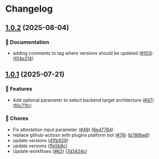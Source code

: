 # Changelog

## [1.0.2](https://github.com/grafana/plugin-actions/compare/build-plugin/v1.0.1...build-plugin/v1.0.2) (2025-08-04)


### 📝 Documentation

* adding comments to tag where versions should be updated ([#103](https://github.com/grafana/plugin-actions/issues/103)) ([f04e214](https://github.com/grafana/plugin-actions/commit/f04e21488739016924156a57530ff8cb99041232))

## [1.0.1](https://github.com/grafana/plugin-actions/compare/build-plugin/v1.0.0...build-plugin/v1.0.1) (2025-07-21)


### 🎉 Features

* Add optional parameter to select backend target architecture ([#47](https://github.com/grafana/plugin-actions/issues/47)) ([f0c71fc](https://github.com/grafana/plugin-actions/commit/f0c71fc48643b767aad70487563d57b076d2525a))


### 🔧 Chores

* Fix attestation input parameter ([#49](https://github.com/grafana/plugin-actions/issues/49)) ([6ed7784](https://github.com/grafana/plugin-actions/commit/6ed7784fb5553c1df1d8e027b625b3faaf338bde))
* replace github-actiosn with plugins platform bot ([#76](https://github.com/grafana/plugin-actions/issues/76)) ([b788be6](https://github.com/grafana/plugin-actions/commit/b788be6746403ff9bae26d5e800794f2a5620b4c))
* update versions ([41fb929](https://github.com/grafana/plugin-actions/commit/41fb929c53e6014693c8098b29084ced24b52c7c))
* update versions ([ffe5b8c](https://github.com/grafana/plugin-actions/commit/ffe5b8ca901b69226337c2c1d171a2e5f48f6856))
* Update workflows ([#62](https://github.com/grafana/plugin-actions/issues/62)) ([7d3424c](https://github.com/grafana/plugin-actions/commit/7d3424c2ecf660e43bb1ca90d877754575cf2e16))
